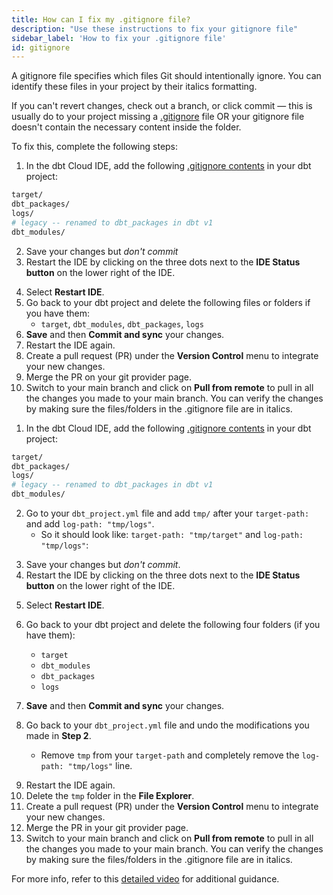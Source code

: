 ```yaml
---
title: How can I fix my .gitignore file?
description: "Use these instructions to fix your gitignore file"
sidebar_label: 'How to fix your .gitignore file'
id: gitignore
---
```


A gitignore file specifies which files Git should intentionally ignore. You can identify these files in your project by their italics formatting.

If you can't revert changes, check out a branch, or click commit &mdash; this is usually do to your project missing a [.gitignore](https://github.com/dbt-labs/dbt-starter-project/blob/main/.gitignore) file OR your gitignore file doesn't contain the necessary content inside the folder.

To fix this, complete the following steps:

<VersionBlock firstVersion="1.5">

1. In the dbt Cloud IDE, add the following [.gitignore contents](https://github.com/dbt-labs/dbt-starter-project/blob/main/.gitignore) in your dbt project:
```bash
target/
dbt_packages/
logs/
# legacy -- renamed to dbt_packages in dbt v1
dbt_modules/
```
2. Save your changes but _don't commit_
3. Restart the IDE by clicking on the three dots next to the **IDE Status button** on the lower right of the IDE.

<Lightbox src="/img/docs/dbt-cloud/cloud-ide/restart-ide.jpg" width="50%" title="Restart the IDE by clicking the three dots on the lower right or click on the Status bar" />

4. Select **Restart IDE**.
5. Go back to your dbt project and delete the following files or folders if you have them:
    * `target`, `dbt_modules`, `dbt_packages`, `logs`
6. **Save** and then **Commit and sync** your changes.
7. Restart the IDE again.
8. Create a pull request (PR) under the **Version Control** menu to integrate your new changes.
9.  Merge the PR on your git provider page.
10. Switch to your main branch and click on **Pull from remote** to pull in all the changes you made to your main branch. You can verify the changes by making sure the files/folders in the .gitignore file are in italics. 

<Lightbox src="/img/docs/dbt-cloud/cloud-ide/gitignore-italics.jpg" width="50%" title="A dbt project on the main branch that has properly configured gitignore folders (highlighted in italics)."/>


</VersionBlock> 

<VersionBlock lastVersion="1.4">

1. In the dbt Cloud IDE, add the following [.gitignore contents](https://github.com/dbt-labs/dbt-starter-project/blob/main/.gitignore) in your dbt project:
```bash
target/
dbt_packages/
logs/
# legacy -- renamed to dbt_packages in dbt v1
dbt_modules/
```
2. Go to your `dbt_project.yml` file and add `tmp/` after your `target-path:` and add `log-path: "tmp/logs"`. 
    * So it should look like: `target-path: "tmp/target"` and `log-path: "tmp/logs"`:

<Lightbox src="/img/docs/dbt-cloud/cloud-ide/project-yml-gitignore.jpg" width="85%" title="Modify your dbt_project.yml file to add tmp/ to the target-path and log-path: 'tmp/logs' to your code."/>

3. Save your changes but _don't commit_.
4. Restart the IDE by clicking on the three dots next to the **IDE Status button** on the lower right of the IDE.

<Lightbox src="/img/docs/dbt-cloud/cloud-ide/restart-ide.jpg" width="50%" title="Restart the IDE by clicking the three dots on the lower right or click on the Status bar" />

5. Select **Restart IDE**.
6. Go back to your dbt project and delete the following four folders (if you have them): 
    * `target`
    * `dbt_modules`
    * `dbt_packages`
    * `logs`
7. **Save** and then **Commit and sync** your changes.
8. Go back to your  `dbt_project.yml` file and undo the modifications you made in **Step 2**. 

    * Remove `tmp` from your `target-path` and completely remove the `log-path: "tmp/logs"` line.

<Lightbox src="/img/docs/dbt-cloud/cloud-ide/project-yml-clean.jpg" width="85%" title="Reset your dbt_project.yml file by undoing the changes you made in Step 2."/>

9. Restart the IDE again.
10. Delete the `tmp` folder in the **File Explorer**.
11. Create a pull request (PR) under the **Version Control** menu to integrate your new changes.
12.  Merge the PR in your git provider page.
13. Switch to your main branch and click on **Pull from remote** to pull in all the changes you made to your main branch. You can verify the changes by making sure the files/folders in the .gitignore file are in italics. 

<Lightbox src="/img/docs/dbt-cloud/cloud-ide/gitignore-italics.jpg" width="50%" title="A dbt project on the main branch that has properly configured gitignore folders (highlighted in italics)."/>

</VersionBlock> 

For more info, refer to this [detailed video](https://www.loom.com/share/9b3b8e2b617f41a8bad76ec7e42dd014) for additional guidance. 
